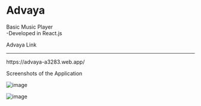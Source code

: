 # Advaya
Basic Music Player <br>
-Developed in React.js

Advaya Link
<hr>
https://advaya-a3283.web.app/

Screenshots of the Application

![image](https://github.com/siddhu2010/Advaya/assets/92944722/9b136453-e1e7-4246-bfe6-bf19fcd75217)


![image](https://github.com/siddhu2010/Advaya/assets/92944722/627ce14e-5ca7-46b2-b9bf-2387bde09ce7)










